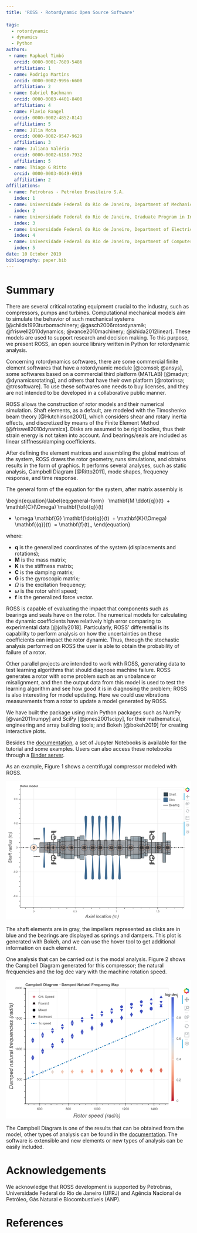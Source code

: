 ```yaml
---
title: 'ROSS - Rotordynamic Open Source Software'

tags:
  - rotordynamic
  - dynamics 
  - Python
authors:
 - name: Raphael Timbó
   orcid: 0000-0001-7689-5486
   affiliation: 1
 - name: Rodrigo Martins
   orcid: 0000-0002-9996-6600
   affiliation: 2
 - name: Gabriel Bachmann
   orcid: 0000-0003-4401-8408
   affiliation: 4
 - name: Flavio Rangel
   orcid: 0000-0002-4852-8141
   affiliation: 5
 - name: Júlia Mota
   orcid: 0000-0002-9547-9629
   affiliation: 3   
 - name: Juliana Valério
   orcid: 0000-0002-6198-7932
   affiliation: 5
 - name: Thiago G Ritto
   orcid: 0000-0003-0649-6919
   affiliation: 2
affiliations:
 - name: Petrobras - Petróleo Brasileiro S.A.
   index: 1
 - name: Universidade Federal do Rio de Janeiro, Department of Mechanical Engineering, Rio de Janeiro, Brazil
   index: 2
 - name: Universidade Federal do Rio de Janeiro, Graduate Program in Informatics, Rio de Janeiro, Brazil
   index: 3
 - name: Universidade Federal do Rio de Janeiro, Department of Electrical Engineering, Rio de Janeiro, Brazil
   index: 4
 - name: Universidade Federal do Rio de Janeiro, Department of Computer Science, Rio de Janeiro, Brazil
   index: 5
date: 10 October 2019
bibliography: paper.bib
---
```


# Summary

There are several critical rotating equipment crucial to the industry, such as compressors,
pumps and turbines.
Computational mechanical models aim to simulate the behavior of such mechanical
systems [@childs1993turbomachinery; @gasch2006rotordynamik; @friswell2010dynamics; @vance2010machinery; @ishida2012linear].
These models are used to support research and decision making. To this purpose, we present ROSS,
an open source library written in Python for rotordynamic analysis.

Concerning rotordynamics softwares, there are some commercial finite element softwares that have a rotordynamic
module [@comsol; @ansys], some softwares based on a commercial third platform (MATLAB) [@madyn; @dynamicsrotating], and others
that have their own platform [@rotorinsa; @trcsoftware].
To use these softwares one needs to buy licenses, and they are not intended to be developed in a collaborative public
manner.

ROSS allows the construction of rotor models and their numerical simulation. Shaft elements, as a default, are
modeled with the Timoshenko beam theory [@Hutchinson2001], which considers shear and rotary inertia effects, and
discretized by means of the Finite Element Method [@friswell2010dynamics]. Disks are assumed to be rigid bodies,
thus their strain energy is not taken into account. And bearings/seals are included as linear stiffness/damping coefficients.

After defining the element matrices and assembling the global matrices of the system, ROSS draws the rotor geometry,
runs simulations, and obtains results in the form of graphics. It performs several analyses, such as static analysis,
Campbell Diagram [@Ritto2011], mode shapes, frequency response, and time response.

The general form of the equation for the system, after matrix assembly is

\begin{equation}\label{eq:general-form}
   \mathbf{M \ddot{q}}(t)
  + \mathbf{C}(\Omega) \mathbf{\dot{q}}(t)
  + \omega \mathbf{G} \mathbf{\dot{q}}(t)
  + \mathbf{K}(\Omega) \mathbf{{q}}(t)
  = \mathbf{f}(t)\,,
\end{equation}

where:
- $\textbf{q}$ is the generalized coordinates of the system (displacements and rotations);
- $\mathbf{M}$ is the mass matrix;
- $\mathbf{K}$ is the stiffness matrix;
- $\mathbf{C}$ is the damping matrix;
- $\mathbf{G}$ is the gyroscopic matrix;
- $\Omega$ is the excitation frequency;
- $\omega$ is the rotor whirl speed;
- $\mathbf{f}$ is the generalized force vector.

ROSS is capable of evaluating the impact that components such as bearings and seals have on the rotor.
The numerical models for calculating the dynamic coefficients have relatively high error comparing to experimental
data [@jolly2018]. Particularly, ROSS' differential is its capability to perform analysis on how the uncertainties
on these coefficients can impact the rotor dynamic. Thus, through the stochastic analysis performed on ROSS the user
is able to obtain the probability of failure of a rotor.

Other parallel projects are intended to work with ROSS, generating data to test learning algorithms
that should diagnose machine failure. ROSS generates a rotor with some problem such as an
unbalance or misalignment, and then the output data from this model is used to test the learning algorithm
and see how good it is in diagnosing the problem; ROSS is also interesting for model updating.
Here we could use vibrations measurements from a rotor to update a model generated by ROSS.

We have built the package using main Python packages such as NumPy [@van2011numpy] and SciPy [@jones2001scipy],
for their mathematical, engineering and array building tools; and Bokeh [@bokeh2019] for creating interactive plots.

Besides the [documentation](https://ross-rotordynamics.github.io/ross-website/), a set of Jupyter Notebooks
is available for the tutorial and some examples. Users can also access these notebooks through a [Binder server](https://mybinder.org/v2/gh/ross-rotordynamics/ross/master).

As an example, Figure 1 shows a centrifugal compressor modeled with ROSS.

![Centrifugal Compressor modeled with ROSS.](rotor_plot.png)

The shaft elements are in gray,
the impellers represented as disks are in blue and the bearings are displayed as springs and dampers. This plot is generated with Bokeh,
and we can use the hover tool to get additional information on each element.

One analysis that can be carried out is the modal analysis. Figure 2 shows the Campbell Diagram generated for this
compressor; the natural frequencies and the log dec vary with the machine rotation speed.

![Campbell Diagram for the Centrifugal Compressor.](campbell.png)

The Campbell Diagram is one of the results that can be obtained from the model, other types of analysis can be found
in the [documentation](https://ross-rotordynamics.github.io/ross-website/). The software is extensible and new elements
or new types of analysis can be easily included.

# Acknowledgements
We acknowledge that ROSS development is supported by Petrobras, Universidade Federal do Rio de Janeiro (UFRJ) and 
Agência Nacional de Petróleo, Gás Natural e Biocombustíveis (ANP).

# References
